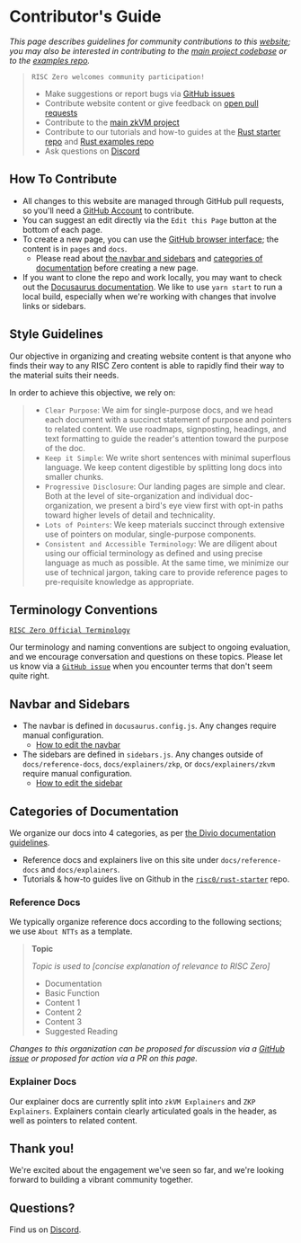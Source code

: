 # Contributor's Guide
*This page describes guidelines for community contributions to this [website](https://www.github.com/risc0/website); you may also be interested in contributing to the [main project codebase](https://github.com/risc0/risc0) or to the [examples repo](https://github.com/risc0/risc0-rust-examples).* 

>`RISC Zero welcomes community participation!`
>- Make suggestions or report bugs via  [GitHub issues](https://github.com/risc0/website/issues)
>- Contribute website content or give feedback on [open pull requests](https://github.com/risc0/website/pulls) 
>- Contribute to the [main zkVM project](https://github.com/risc0/risc0)
>- Contribute to our tutorials and how-to guides at the [Rust starter repo](https://github.com/risc0/risc0-rust-starter/) and [Rust examples repo](https://github.com/risc0/risc0-rust-examples/)
>- Ask questions on  [Discord](https://discord.gg/risczero)

## How To Contribute
- All changes to this website are managed through GitHub pull requests, so you'll need a [GitHub Account](https://github.com/) to contribute. 
- You can suggest an edit directly via the `Edit this Page` button at the bottom of each page. 
- To create a new page, you can use the [GitHub browser interface](https://www.github.com/risc0/website); the content is in `pages` and `docs`. 
  - Please read about [the navbar and sidebars](./contributors-guide.md#navbar-and-sidebars) and [categories of documentation](./contributors-guide.md#categories-of-documentation) before creating a new page.
- If you want to clone the repo and work locally, you may want to check out the [Docusaurus documentation](https://docusaurus.io/docs/installation). We like to use `yarn start` to run a local build, especially when we're working with changes that involve links or sidebars. 

## Style Guidelines
Our objective in organizing and creating website content is that anyone who finds their way to any RISC Zero content is able to rapidly find their way to the material suits their needs. 

In order to achieve this objective, we rely on:

>- `Clear Purpose`: We aim for single-purpose docs, and we head each document with a succinct statement of purpose and pointers to related content. We use roadmaps, signposting, headings, and text formatting to guide the reader's attention toward the purpose of the doc. 
>- `Keep it Simple`: We write short sentences with minimal superflous language. We keep content digestible by splitting long docs into smaller chunks.
>- `Progressive Disclosure`: Our landing pages are simple and clear. Both at the level of site-organization and individual doc-organization, we present a bird's eye view first with opt-in paths toward higher levels of detail and technicality. 
>- `Lots of Pointers`: We keep materials succinct through extensive use of pointers on modular, single-purpose components. 
>- `Consistent and Accessible Terminology`: We are diligent about using our official terminology as defined and using precise language as much as possible. At the same time, we minimize our use of technical jargon, taking care to provide reference pages to pre-requisite knowledge as appropriate. 

## Terminology Conventions
[`RISC Zero Official Terminology`](key-terminology.md)

Our terminology and naming conventions are subject to ongoing evaluation, and we encourage conversation and questions on these topics. Please let us know via a [`GitHub issue`](https://github.com/risc0/website/issues) when you encounter terms that don't seem quite right. 

## Navbar and Sidebars
- The navbar is defined in `docusaurus.config.js`. Any changes require manual configuration.
  - [How to edit the navbar](https://docusaurus.io/docs/api/themes/configuration)
- The sidebars are defined in `sidebars.js`. Any changes outside of `docs/reference-docs`, `docs/explainers/zkp`, or `docs/explainers/zkvm` require manual configuration.
  - [How to edit the sidebar](https://docusaurus.io/docs/sidebar)

## Categories of Documentation
We organize our docs into 4 categories, as per [the Divio documentation guidelines](https://documentation.divio.com). 
- Reference docs and explainers live on this site under `docs/reference-docs` and `docs/explainers`. 
- Tutorials & how-to guides live on Github in the [`risc0/rust-starter`](https://github.com/risc0/risc0-rust-starter) repo. 

### Reference Docs
We typically organize reference docs according to the following sections; we use `About NTTs` as a template. 

>**Topic**
>
>*Topic is used to [concise explanation of relevance to RISC Zero]*
>- Documentation
>- Basic Function 
>- Content 1 
>- Content 2
>- Content 3
>- Suggested Reading 
  
*Changes to this organization can be proposed for discussion via a [GitHub issue](https://github.com/risc0/website/issues) or proposed for action via a PR on this page.*

### Explainer Docs
Our explainer docs are currently split into `zkVM Explainers` and `ZKP Explainers`. Explainers contain clearly articulated goals in the header, as well as pointers to related content. 

## Thank you! 
We're excited about the engagement we've seen so far, and we're looking forward to building a vibrant community together.

## Questions?
Find us on [Discord](https://discord.gg/risczero). 